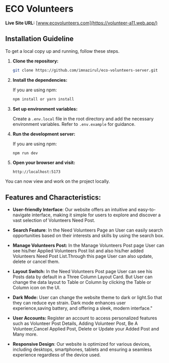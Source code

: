 

# ECO Volunteers
**Live Site URL:** [www.ecovolunteers.com](https://volunteer-a11.web.app/)

## Installation Guideline
To get a local copy up and running, follow these steps.

1. **Clone the repository:**

   ```bash
   git clone https://github.com/imnazirul/eco-volunteers-server.git
   ```

2. **Install the dependencies:**

   If you are using npm:

   ```bash
   npm install or yarn install
   ```

4. **Set up environment variables:**

   Create a `.env.local` file in the root directory and add the necessary environment variables. Refer to `.env.example` for guidance.

5. **Run the development server:**

   If you are using npm:

   ```bash
   npm run dev
   ```

6. **Open your browser and visit:**

   ```
   http://localhost:5173
   ```

You can now view and work on the project locally.




## Features and Characteristics:

- **User-friendly Interface**: Our website offers an intuitive and easy-to-navigate interface, making it simple for users to explore and discover a vast selection of Volunteers Need Post.

- **Search Feature**: In the Need Volunteers Page an User can easily search opportunities based on their interests and skills by using the search box.

- **Manage Volunteers Post:** In the Manage Volunteers Post page User can see his/her Applied Volunteers Post list and also his/her added Volunteers Need Post List.Through this page User can also update, delete or cancel them.

- **Layout Switch:** In the Need Volunteers Post page User can see his Posts data by default in a Three Column Layout Card. But User can change the data layout to Table or Column by clicking the Table or Column icon on the UI.

- **Dark Mode:** User can change the website theme to dark or light.So that they can reduce eye strain. Dark mode enhances user experience,saving battery, and offering a sleek, modern interface."

- **User Accounts:** Register an account to access personalized features such as Volunteer Post Details, Adding Volunteer Post, Be A Volunteer,Cancel Applied Post, Delete or Update your Added Post and Many more.

- **Responsive Design**: Our website is optimized for various devices, including desktops, smartphones, tablets and ensuring a seamless experience regardless of the device used.

